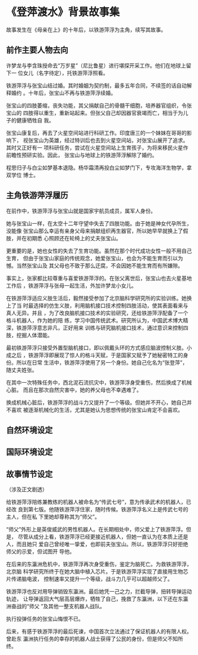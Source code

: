 # 《登萍渡水》背景故事集

故事发生在《母亲在上》的十年后，以铁游萍浮为主角，续写其故事。

## 前作主要人物去向

许梦龙与李含珠授命去“万岁星”（尼比鲁星）进行堪探开采工作。他们在地球上留下一
位女儿（名字待定），托铁游萍浮照看。

铁游萍浮与张宝山结过婚。其时婚姻为契约制，最多五年合同，不续签的话自动解释婚约
。十年后，张宝山不再与铁游萍浮续婚。

张宝山的四肢萎缩，丧失功能，其父捐献自己的骨髓干细胞，培养器官组织，令张宝山的
四肢得以重生，重新站起来。但张父自己却因器官衰竭而亡，相当于为儿子的健康牺牲自
我。

张宝山康复后，再去了火星空间站进行科研工作。印度唐三的一个妹妹在哥哥的影响下，
视张宝山为英雄，经过特训后也去到火星空间站，对张宝山展开了追求。其时又正好有一
项科研任务，尝试在火星空间站上生育孩子，为将来移民火星作前瞻性预研实验。因此，
张宝山与地球上的铁游萍浮解除了婚约。

程思归子与白尘如梦基本退隐。杨华霜清再投白尘如梦门下，专攻海洋生物学，拿双学位
博士。

## 主角铁游萍浮履历

在前作中，铁游萍浮与张宝山就是国家宇航员成员，属军人身份。

她与张宝山一样，在太空十二年守望中失去了四肢功能。由于她是神女代孕所生，没能像
张宝山那么幸运有亲身父母来捐献组织再生器官，所以她早早就换上了假肢，并在初期悉
心照顾还在轮椅上的丈夫张宝山。

更重要的是，她也女性的失去了生育功能。虽然在那个时代成功女性一般不用自己生育，
但由于张宝山家庭的传统观念，她爱张宝山，也会为不能生育而引以为憾。当然张宝山及
其父母也不致于那么迂腐，不会因她不能生育而有所嫌隙。

事实上，张家都比较尊重与喜爱铁游萍浮的。在张父离世后，张宝山也去火星基地工作后
，铁游萍浮与张母一起生活，外加许梦龙小女儿。

在铁游萍浮适应义肢生活后，毅然接受参加了北京脑科学研究所的实验训练。她换上了当
时最选择的仿生义肢，利用脑机接口技术控制四肢活动，使其表面看来与真人无异。并且
，为了改良脑机接口技术的实验研究，还给铁游萍浮配备了一个格斗机器人，作为她的陪
练，学习中国传统武术。研究所认为，中国武术博大精深，铁游萍浮意志非凡，正好用来
训练与研究脑机接口技术，通过意识来控制四肢，挖掘人体潜能。

最初铁游萍浮只接受外置型脑机接口，即以佩戴头环的方式感应脑波控制义肢。小成之后
，铁游萍浮即展现了惊人的格斗天赋，于是国家又赋予了她秘密特工的身份。所以在日常
生活中，铁游萍浮使用了另一个身份。她自己化名为“张登萍”，随丈夫姓张。

在其中一次特殊任务中，西北泥石流抗灾中，铁游萍浮身受重伤，然后换成了机械心脏。
而且在那次自然灾害中，她的养父母也不幸遇难了。

换成机械心脏后，铁游萍浮的战斗力又提升了一个等级。但她并不开心，她自己并不喜欢
被逐渐机械化的生活，尤其是她认为思想传统的张宝山肯定不会喜欢。

## 自然环境设定

## 国际环境设定

## 故事情节设定

（涉及正文剧透）

给铁游萍浮陪练兼教练的机器人被命名为“传武七号”，意为传承武术的机器人，已经改
良到第七版。他随铁游萍浮住家，随时传候。铁游萍浮名义上是传武七号的主人，但在私
下里她却尊称其为“师父”。

“师父”外形上是英俊威武的男性机器人。在长期相处中，师父爱上了铁游萍浮。但是，
尽管从成分上看，铁游萍浮已经更接近机器人，但她一直认为在本质上还是人，而且她只
爱自己曾经唯一挚爱，也即前夫张宝山。所以，铁游萍浮只好拒绝师父的示爱，但试图开
导他。

在后来的东瀛洲危机中，铁游萍浮再次身受重伤，鉴定为脑死亡。为救铁游萍浮，北京脑
科学研究所终于在她大脑中植入芯片。于是铁游萍浮实现了直接用生物芯片传递脑电波，
控制速率又提升一个等级，战斗力几乎可以超越师父了。

铁游萍浮也反对用导弹销毁东瀛洲。最后她凭一己之力，拦截导弹，扭转导弹运动轨迹，
让导弹返回大气层高层爆炸，牺牲了自己，挽救了东瀛洲，以下还在东瀛洲奋战的“师父
”及其他一整支机器人战队。

执行投弹任务的张宝山悔恨不已。

后来，有感于铁游萍浮的最后死谏，中国首次立法通过了保证机器人的有限人权。曾赴东
瀛洲执行任务的幸存的机器人战士获得了公民的身份，但是师父不知所终。
